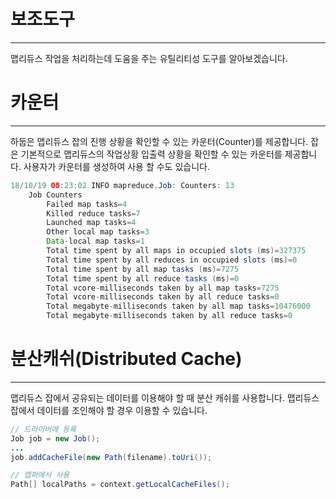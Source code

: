 # 보조도구
***
맵리듀스 작업을 처리하는데 도움을 주는 유틸리티성 도구를 알아보겠습니다.

# 카운터
***
하둡은 맵리듀스 잡의 진행 상황을 확인할 수 있는 카운터(Counter)를 제공합니다. 잡은 기본적으로 맵리듀스의 작업상황 입출력 상황을 확인할 수 있는 카운터를 제공합니다. 사용자가 카운터를 생성하여 사용 할 수도 있습니다.
```java
18/10/19 08:23:02 INFO mapreduce.Job: Counters: 13
    Job Counters 
        Failed map tasks=4
        Killed reduce tasks=7
        Launched map tasks=4
        Other local map tasks=3
        Data-local map tasks=1
        Total time spent by all maps in occupied slots (ms)=327375
        Total time spent by all reduces in occupied slots (ms)=0
        Total time spent by all map tasks (ms)=7275
        Total time spent by all reduce tasks (ms)=0
        Total vcore-milliseconds taken by all map tasks=7275
        Total vcore-milliseconds taken by all reduce tasks=0
        Total megabyte-milliseconds taken by all map tasks=10476000
        Total megabyte-milliseconds taken by all reduce tasks=0
```
# 분산캐쉬(Distributed Cache)
***
맵리듀스 잡에서 공유되는 데이터를 이용해야 할 때 분산 캐쉬를 사용합니다. 맵리듀스 잡에서 데이터를 조인해야 할 경우 이용할 수 있습니다.
```java
// 드라이버에 등록 
Job job = new Job();
...
job.addCacheFile(new Path(filename).toUri());

// 맵퍼에서 사용
Path[] localPaths = context.getLocalCacheFiles();
```





